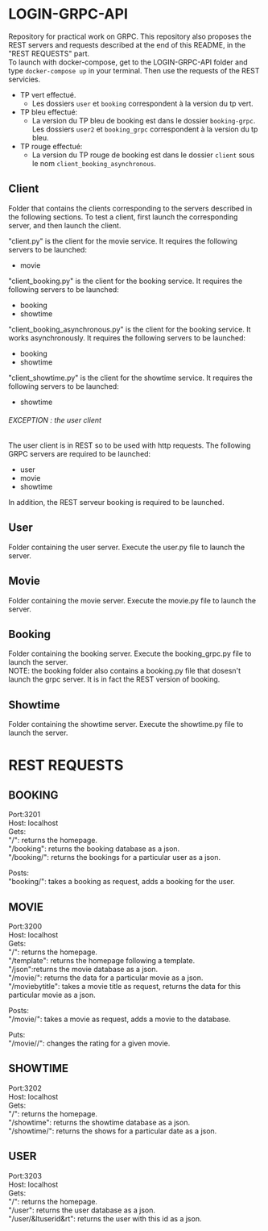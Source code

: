# LOGIN-GRPC-API
Repository for practical work on GRPC.
This repository also proposes the REST servers and requests described at the end of this README, in the "REST REQUESTS" part.  
To launch with docker-compose, get to the LOGIN-GRPC-API folder and type `docker-compose up` in your terminal. Then use the requests of the REST servicies.  

  - TP vert effectué.
    - Les dossiers `user` et `booking` correspondent à la version du tp vert.
  - TP bleu effectué:
    - La version du TP bleu de booking est dans le dossier `booking-grpc`. Les dossiers `user2` et `booking_grpc` correspondent à la version du tp bleu.
  - TP rouge effectué:
    - La version du TP rouge de booking est dans le dossier `client` sous le nom `client_booking_asynchronous`.

## Client
Folder that contains the clients corresponding to the servers described in the following sections.
To test a client, first launch the corresponding server, and then launch the client.

"client.py" is the client for the movie service. It requires the following servers to be launched:  
- movie

"client_booking.py" is the client for the booking service. It requires the following servers to be launched:  
- booking  
- showtime  

"client_booking_asynchronous.py" is the client for the booking service. It works asynchronously. It requires the following servers to be launched:  
- booking  
- showtime  

"client_showtime.py" is the client for the showtime service. It requires the following servers to be launched:  
- showtime  

###### EXCEPTION : the user client
The user client is in REST so to be used with http requests. The following GRPC servers are required to be launched:  
- user  
- movie
- showtime
  
In addition, the REST serveur booking is required to be launched.     

## User
Folder containing the user server. Execute the user.py file to launch the server.

## Movie
Folder containing the movie server. Execute the movie.py file to launch the server.

## Booking
Folder containing the booking server. Execute the booking_grpc.py file to launch the server.  
NOTE: the booking folder also contains a booking.py file that dosesn't launch the grpc server. It is in fact the REST version of booking.

## Showtime
Folder containing the showtime server. Execute the showtime.py file to launch the server.


# REST REQUESTS
## BOOKING

Port:3201  
Host: localhost  
Gets:   
"/": returns the homepage.  
"/booking": returns the booking database as a json.  
"/booking/<userid>": returns the bookings for a particular user as a json.  

Posts:  
"booking/<userid>": takes a booking as request, adds a booking for the user.  

## MOVIE
Port:3200  
Host: localhost  
Gets:   
"/": returns the homepage.  
"/template": returns the homepage following a template.  
"/json":returns the movie database as a json.  
"/movie/<movieid>": returns the data for a particular movie as a json.  
"/moviebytitle": takes a movie title as request, returns the data for this particular movie as a json.  

Posts:  
"/movie/<movieid>": takes a movie as request, adds a movie to the database.  

Puts:   
"/movie/<movieid>/<rate>": changes the rating for a given movie.  

## SHOWTIME 
Port:3202  
Host: localhost  
Gets:   
"/": returns the homepage.  
"/showtime": returns the showtime database as a json.  
"/showtime/<date>": returns the shows for a particular date as a json.  

## USER
Port:3203  
Host: localhost  
Gets:   
"/": returns the homepage.  
"/user": returns the user database as a json.  
"/user/&ltuserid&rt": returns the user with this id as a json.  
